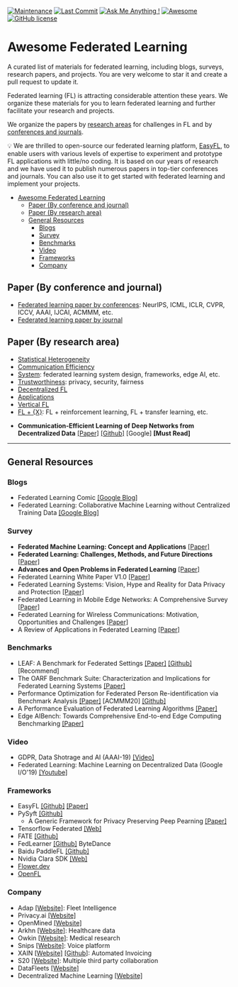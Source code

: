 [![Maintenance](https://img.shields.io/badge/Maintained%3F-YES-green.svg)](https://github.com/weimingwill/awesome-federeated-learning/graphs/commit-activity)
[![Last Commit](https://img.shields.io/github/last-commit/weimingwill/awesome-federeated-learning.svg)](https://github.com/weimingwill/awesome-federeated-learning/commits/master)
[![Ask Me Anything !](https://img.shields.io/badge/Ask%20me-anything-1abc9c.svg)](https://GitHub.com/Naereen/ama)
[![Awesome](https://awesome.re/badge.svg)](https://awesome.re)
[![GitHub license](https://img.shields.io/github/license/weimingwill/awesome-federeated-learning.svg?color=blue)](https://github.com/weimingwill/awesome-federeated-learning/blob/master/LICENSE)

# Awesome Federated Learning

A curated list of materials for federated learning, including blogs, surveys, research papers, and projects. You are very welcome to star it and create a pull request to update it.

Federated learning (FL) is attracting considerable attention these years. We organize these materials for you to learn federated learning and further facilitate your research and projects. 

We organize the papers by [research areas](#paper-by-research-area) for challenges in FL and by [conferences and journals](#paper-by-conference-and-journal). 

💡 We are thrilled to open-source our federated learning platform, [EasyFL](https://github.com/EasyFL-AI/EasyFL), to enable users with various levels of expertise to experiment and prototype FL applications with little/no coding. It is based on our years of research and we have used it to publish numerous papers in top-tier conferences and journals. You can also use it to get started with federated learning and implement your projects.

- [Awesome Federated Learning](#awesome-federated-learning)
  - [Paper (By conference and journal)](#paper-by-conference-and-journal)
  - [Paper (By research area)](#paper-by-research-area)
  - [General Resources](#general-resources)
    - [Blogs](#blogs)
    - [Survey](#survey)
    - [Benchmarks](#benchmarks)
    - [Video](#video)
    - [Frameworks](#frameworks)
    - [Company](#company)

## Paper (By conference and journal)

- [Federated learning paper by conferences](conferences.md): NeurIPS, ICML, ICLR, CVPR, ICCV, AAAI, IJCAI, ACMMM, etc.
- [Federated learning paper by journal](journal.md)

## Paper (By research area)

- [Statistical Heterogeneity](./areas/statistical-heterogeneity.md)
- [Communication Efficiency](./areas/communication-efficiency.md)
- [System](./areas/system.md): federated learning system design, frameworks, edge AI, etc.
- [Trustworthiness](./areas/trustworthiness.md): privacy, security, fairness
- [Decentralized FL](./areas/decentralized-fl.md)
- [Applications](./areas/applications.md)
- [Vertical FL](./areas/vertical-fl.md)
- [FL + {X}](./areas/fl+x-learning.md): FL + reinforcement learning, FL + transfer learning, etc. 

* **Communication-Efficient Learning of Deep Networks from Decentralized Data** [[Paper]](https://arxiv.org/abs/1602.05629) [[Github]](https://github.com/roxanneluo/Federated-Learning) [Google] **[Must Read]**

---

## General Resources

### Blogs

* Federated Learning Comic [[Google Blog]](https://federated.withgoogle.com/)
* Federated Learning: Collaborative Machine Learning without Centralized Training Data [[Google Blog]](http://ai.googleblog.com/2017/04/federated-learning-collaborative.html)


### Survey

* **Federated Machine Learning: Concept and Applications** [[Paper]](https://dl.acm.org/citation.cfm?id=3298981)
* **Federated Learning: Challenges, Methods, and Future Directions** [[Paper]](https://arxiv.org/abs/1908.07873)
* **Advances and Open Problems in Federated Learning** [[Paper]](https://arxiv.org/abs/1912.04977)
* Federated Learning White Paper V1.0 [[Paper]](https://www.fedai.org/static/flwp-en.pdf)
* Federated Learning Systems: Vision, Hype and Reality for Data Privacy and Protection [[Paper]](https://arxiv.org/abs/1907.09693)
* Federated Learning in Mobile Edge Networks: A Comprehensive Survey [[Paper]](https://arxiv.org/abs/1909.11875)
* Federated Learning for Wireless Communications: Motivation, Opportunities and Challenges [[Paper]](https://arxiv.org/abs/1908.06847)
* A Review of Applications in Federated Learning [[Paper]](https://www.sciencedirect.com/science/article/abs/pii/S0360835220305532)


### Benchmarks

* LEAF: A Benchmark for Federated Settings [[Paper]](https://arxiv.org/abs/1812.01097) [[Github]](https://github.com/TalwalkarLab/leaf) [Recommend]
* The OARF Benchmark Suite: Characterization and Implications for Federated Learning Systems [[Paper]](https://arxiv.org/abs/2006.07856)
* Performance Optimization for Federated Person Re-identification via Benchmark Analysis [[Paper]](https://arxiv.org/abs/2008.11560) [ACMMM20] [[Github]](https://github.com/cap-ntu/FedReID)
* A Performance Evaluation of Federated Learning Algorithms [[Paper]](https://www.researchgate.net/profile/Gregor_Ulm/publication/329106719_A_Performance_Evaluation_of_Federated_Learning_Algorithms/links/5c0fabcfa6fdcc494febf907/A-Performance-Evaluation-of-Federated-Learning-Algorithms.pdf)
* Edge AIBench: Towards Comprehensive End-to-end Edge Computing Benchmarking [[Paper]](https://arxiv.org/abs/1908.01924)

### Video

* GDPR, Data Shotrage and AI (AAAI-19) [[Video]](https://aaai.org/Conferences/AAAI-19/invited-speakers/#yang)
* Federated Learning: Machine Learning on Decentralized Data (Google I/O'19) [[Youtube]](https://www.youtube.com/watch?v=89BGjQYA0uE)

### Frameworks

* EasyFL [[Github]](https://github.com/EasyFL-AI/EasyFL) [[Paper]](https://arxiv.org/abs/2105.07603)
* PySyft [[Github]](https://github.com/OpenMined/PySyft)
  * A Generic Framework for Privacy Preserving Peep Pearning [[Paper]](https://arxiv.org/abs/1811.04017)
* Tensorflow Federated [[Web]](https://www.tensorflow.org/federated)
* FATE [[Github]](https://github.com/FederatedAI/FATE)
* FedLearner [[Github]](https://github.com/bytedance/fedlearner) ByteDance
* Baidu PaddleFL [[Github]](https://github.com/PaddlePaddle/PaddleFL)
* Nvidia Clara SDK [[Web]](https://developer.nvidia.com/clara)
* [Flower.dev](https://flower.dev/)
* [OpenFL](https://github.com/intel/openfl)


### Company

* Adap [[Website]](https://adap.com/): Fleet Intelligence
* Privacy.ai [[Website]](https://privacy.ai/)
* OpenMined [[Website]](https://www.openmined.org/)
* Arkhn [[Website]](https://arkhn.org/en/): Healthcare data
* Owkin [[Website]](https://owkin.com/): Medical research
* Snips [[Website]](https://snips.ai/): Voice platform
* XAIN [[Website]](https://www.xain.io/) [[Github]](https://github.com/xainag/xain-fl): Automated Invoicing
* S20 [[Website]](https://www.s20.ai/): Multiple third party collaboration
* DataFleets [[Website]](https://www.datafleets.com/)
* Decentralized Machine Learning [[Website]](https://decentralizedml.com/)
